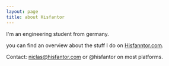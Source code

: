 ```yaml
---
layout: page
title: about Hisfantor
---
```


I'm an engineering student from germany. 

you can find an overview about the stuff I do on [Hisfanntor.com](Hisfantor.com).

Contact: niclas@hisfantor.com or @hisfantor on most platforms.
